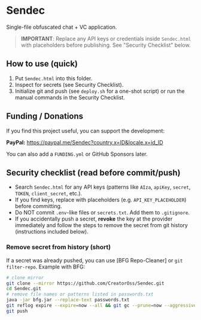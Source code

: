 # Sendec
Single-file obfuscated chat + VC application.

> **IMPORTANT**: Replace any API keys or credentials inside `Sendec.html` with placeholders before publishing. See "Security Checklist" below.

## How to use (quick)
1. Put `Sendec.html` into this folder.
2. Inspect for secrets (see Security Checklist).
3. Initialize git and push (see `deploy.sh` for a one-shot script) or run the manual commands in the Security Checklist.

## Funding / Donations
If you find this project useful, you can support the development:

**PayPal:** https://paypal.me/Sendec?country.x=ID&locale.x=id_ID

You can also add a `FUNDING.yml` or GitHub Sponsors later.

## Security checklist (read before commit/push)
- Search `Sendec.html` for any API keys (patterns like `AIza`, `apiKey`, `secret`, `TOKEN`, `client_secret`, etc.).
- If you find keys, replace with placeholders (e.g. `API_KEY_PLACEHOLDER`) before committing.
- Do NOT commit `.env`-like files or `secrets.txt`. Add them to `.gitignore`.
- If you accidentally push a secret, **revoke** the key at the provider immediately and follow the steps to remove the secret from git history (instructions included below).

### Remove secret from history (short)
If a secret was already pushed, you can use [BFG Repo-Cleaner] or `git filter-repo`. Example with BFG:

```bash
# clone mirror
git clone --mirror https://github.com/CreatorOss/Sendec.git
cd Sendec.git
# remove file names or patterns listed in passwords.txt
java -jar bfg.jar --replace-text passwords.txt
git reflog expire --expire=now --all && git gc --prune=now --aggressive
git push
